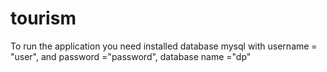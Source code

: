 # tourism

To run the application you need installed database mysql with username = "user", and password ="password", database name ="dp"
